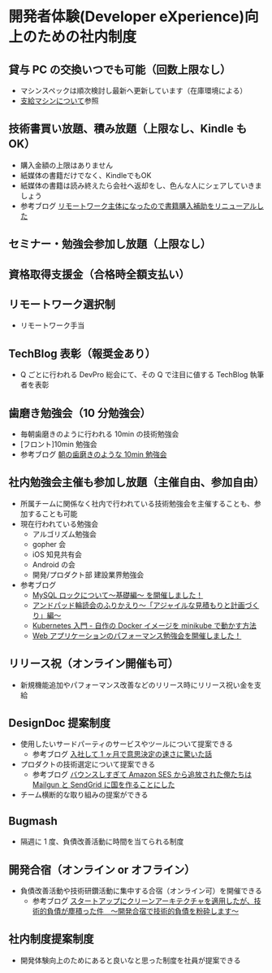 # 開発者体験(Developer eXperience)向上のための社内制度

## 貸与 PC の交換いつでも可能（回数上限なし）

- マシンスペックは順次検討し最新へ更新しています（在庫環境による）
- [支給マシンについて](./pc.md)参照

## 技術書買い放題、積み放題（上限なし、Kindle も OK）

- 購入金額の上限はありません
- 紙媒体の書籍だけでなく、KindleでもOK
- 紙媒体の書籍は読み終えたら会社へ返却をし、色んな人にシェアしていきましょう
- 参考ブログ [リモートワーク主体になったので書籍購入補助をリニューアルした](https://tech.andpad.co.jp/entry/2022/05/31/100000)

## セミナー・勉強会参加し放題（上限なし）

## 資格取得支援金（合格時全額支払い）

## リモートワーク選択制

- リモートワーク手当

## TechBlog 表彰（報奨金あり）

- Q ごとに行われる DevPro 総会にて、その Q で注目に値する TechBlog 執筆者を表彰

## 歯磨き勉強会（10 分勉強会）

- 毎朝歯磨きのように行われる 10min の技術勉強会
- [フロント]10min 勉強会
- 参考ブログ [朝の歯磨きのような 10min 勉強会](https://tech.andpad.co.jp/entry/2020/09/23/095120)

## 社内勉強会主催も参加し放題（主催自由、参加自由）

- 所属チームに関係なく社内で行われている技術勉強会を主催することも、参加することも可能
- 現在行われている勉強会
  - アルゴリズム勉強会
  - gopher 会
  - iOS 知見共有会
  - Android の会
  - 開発/プロダクト部 建設業界勉強会
- 参考ブログ
  - [MySQL ロックについて〜基礎編〜 を開催しました！](https://tech.andpad.co.jp/entry/2022/03/30/101500)
  - [アンドパッド輪読会のふりかえり〜「アジャイルな見積もりと計画づくり」編〜](https://tech.andpad.co.jp/entry/2021/06/10/170000)
  - [Kubernetes 入門 - 自作の Docker イメージを minikube で動かす方法](https://tech.andpad.co.jp/entry/2021/02/18/170000)
  - [Web アプリケーションのパフォーマンス勉強会を開催しました！](https://tech.andpad.co.jp/entry/2021/02/10/170000)

## リリース祝（オンライン開催も可）

- 新規機能追加やパフォーマンス改善などのリリース時にリリース祝い金を支給

## DesignDoc 提案制度

- 使用したいサードパーティのサービスやツールについて提案できる
  - 参考ブログ [入社して 1 ヶ月で意思決定の速さに驚いた話](https://tech.andpad.co.jp/entry/2021/12/01/110000)
- プロダクトの技術選定について提案できる
  - 参考ブログ [バウンスしすぎて Amazon SES から追放された俺たちは Mailgun と SendGrid に国を作ることにした](https://tech.andpad.co.jp/entry/2021/10/27/100000)
- チーム横断的な取り組みの提案ができる

## Bugmash

- 隔週に 1 度、負債改善活動に時間を当てられる制度

## 開発合宿（オンライン or オフライン）

- 負債改善活動や技術研鑽活動に集中する合宿（オンライン可）を開催できる
  - 参考ブログ [スタートアップにクリーンアーキテクチャを適用したが、技術的負債が塵積った件　〜開発合宿で技術的負債を粉砕します〜](https://tech.andpad.co.jp/entry/2021/09/16/170000)

## 社内制度提案制度

- 開発体験向上のためにあると良いなと思った制度を社員が提案できる

